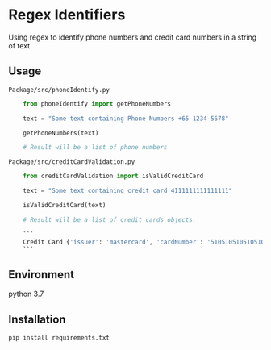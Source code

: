# Regex Identifiers
Using regex to identify phone numbers and credit card numbers in a string of text

## Usage
```Package/src/phoneIdentify.py```

```python
    from phoneIdentify import getPhoneNumbers

    text = "Some text containing Phone Numbers +65-1234-5678"

    getPhoneNumbers(text)

    # Result will be a list of phone numbers
```

```Package/src/creditCardValidation.py```
```python
    from creditCardValidation import isValidCreditCard

    text = "Some text containing credit card 4111111111111111"

    isValidCreditCard(text)

    # Result will be a list of credit cards objects.

    ```
    Credit Card {'issuer': 'mastercard', 'cardNumber': '5105105105105100', 'passedCheckSum': True}
    ```


```


## Environment
python 3.7

## Installation
```pip install requirements.txt```
